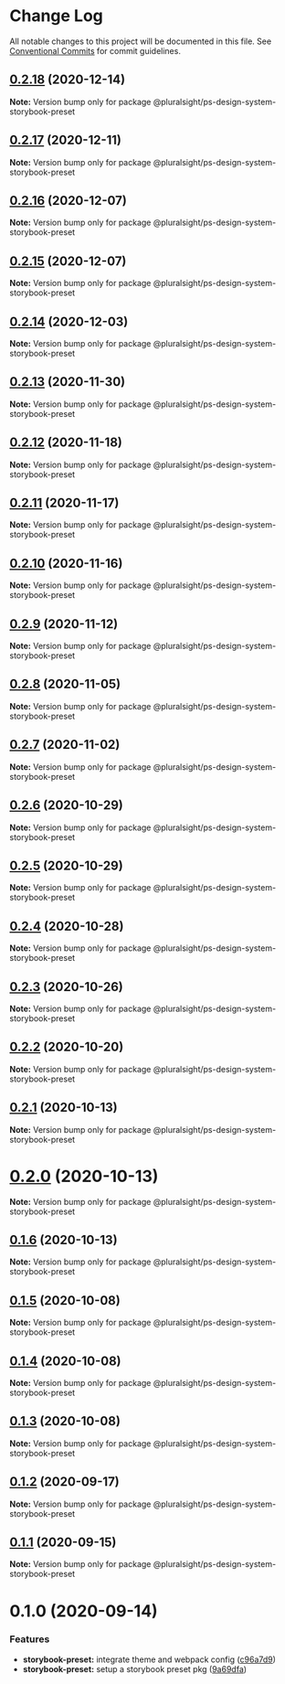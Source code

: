 # Change Log

All notable changes to this project will be documented in this file.
See [Conventional Commits](https://conventionalcommits.org) for commit guidelines.

## [0.2.18](https://github.com/pluralsight/design-system/compare/@pluralsight/ps-design-system-storybook-preset@0.2.17...@pluralsight/ps-design-system-storybook-preset@0.2.18) (2020-12-14)

**Note:** Version bump only for package @pluralsight/ps-design-system-storybook-preset





## [0.2.17](https://github.com/pluralsight/design-system/compare/@pluralsight/ps-design-system-storybook-preset@0.2.16...@pluralsight/ps-design-system-storybook-preset@0.2.17) (2020-12-11)

**Note:** Version bump only for package @pluralsight/ps-design-system-storybook-preset





## [0.2.16](https://github.com/pluralsight/design-system/compare/@pluralsight/ps-design-system-storybook-preset@0.2.15...@pluralsight/ps-design-system-storybook-preset@0.2.16) (2020-12-07)

**Note:** Version bump only for package @pluralsight/ps-design-system-storybook-preset





## [0.2.15](https://github.com/pluralsight/design-system/compare/@pluralsight/ps-design-system-storybook-preset@0.2.14...@pluralsight/ps-design-system-storybook-preset@0.2.15) (2020-12-07)

**Note:** Version bump only for package @pluralsight/ps-design-system-storybook-preset





## [0.2.14](https://github.com/pluralsight/design-system/compare/@pluralsight/ps-design-system-storybook-preset@0.2.13...@pluralsight/ps-design-system-storybook-preset@0.2.14) (2020-12-03)

**Note:** Version bump only for package @pluralsight/ps-design-system-storybook-preset





## [0.2.13](https://github.com/pluralsight/design-system/compare/@pluralsight/ps-design-system-storybook-preset@0.2.12...@pluralsight/ps-design-system-storybook-preset@0.2.13) (2020-11-30)

**Note:** Version bump only for package @pluralsight/ps-design-system-storybook-preset





## [0.2.12](https://github.com/pluralsight/design-system/compare/@pluralsight/ps-design-system-storybook-preset@0.2.11...@pluralsight/ps-design-system-storybook-preset@0.2.12) (2020-11-18)

**Note:** Version bump only for package @pluralsight/ps-design-system-storybook-preset





## [0.2.11](https://github.com/pluralsight/design-system/compare/@pluralsight/ps-design-system-storybook-preset@0.2.10...@pluralsight/ps-design-system-storybook-preset@0.2.11) (2020-11-17)

**Note:** Version bump only for package @pluralsight/ps-design-system-storybook-preset





## [0.2.10](https://github.com/pluralsight/design-system/compare/@pluralsight/ps-design-system-storybook-preset@0.2.9...@pluralsight/ps-design-system-storybook-preset@0.2.10) (2020-11-16)

**Note:** Version bump only for package @pluralsight/ps-design-system-storybook-preset





## [0.2.9](https://github.com/pluralsight/design-system/compare/@pluralsight/ps-design-system-storybook-preset@0.2.8...@pluralsight/ps-design-system-storybook-preset@0.2.9) (2020-11-12)

**Note:** Version bump only for package @pluralsight/ps-design-system-storybook-preset





## [0.2.8](https://github.com/pluralsight/design-system/compare/@pluralsight/ps-design-system-storybook-preset@0.2.7...@pluralsight/ps-design-system-storybook-preset@0.2.8) (2020-11-05)

**Note:** Version bump only for package @pluralsight/ps-design-system-storybook-preset





## [0.2.7](https://github.com/pluralsight/design-system/compare/@pluralsight/ps-design-system-storybook-preset@0.2.6...@pluralsight/ps-design-system-storybook-preset@0.2.7) (2020-11-02)

**Note:** Version bump only for package @pluralsight/ps-design-system-storybook-preset





## [0.2.6](https://github.com/pluralsight/design-system/compare/@pluralsight/ps-design-system-storybook-preset@0.2.5...@pluralsight/ps-design-system-storybook-preset@0.2.6) (2020-10-29)

**Note:** Version bump only for package @pluralsight/ps-design-system-storybook-preset





## [0.2.5](https://github.com/pluralsight/design-system/compare/@pluralsight/ps-design-system-storybook-preset@0.2.4...@pluralsight/ps-design-system-storybook-preset@0.2.5) (2020-10-29)

**Note:** Version bump only for package @pluralsight/ps-design-system-storybook-preset





## [0.2.4](https://github.com/pluralsight/design-system/compare/@pluralsight/ps-design-system-storybook-preset@0.2.3...@pluralsight/ps-design-system-storybook-preset@0.2.4) (2020-10-28)

**Note:** Version bump only for package @pluralsight/ps-design-system-storybook-preset





## [0.2.3](https://github.com/pluralsight/design-system/compare/@pluralsight/ps-design-system-storybook-preset@0.2.2...@pluralsight/ps-design-system-storybook-preset@0.2.3) (2020-10-26)

**Note:** Version bump only for package @pluralsight/ps-design-system-storybook-preset





## [0.2.2](https://github.com/pluralsight/design-system/compare/@pluralsight/ps-design-system-storybook-preset@0.2.1...@pluralsight/ps-design-system-storybook-preset@0.2.2) (2020-10-20)

**Note:** Version bump only for package @pluralsight/ps-design-system-storybook-preset





## [0.2.1](https://github.com/pluralsight/design-system/compare/@pluralsight/ps-design-system-storybook-preset@0.2.0...@pluralsight/ps-design-system-storybook-preset@0.2.1) (2020-10-13)

**Note:** Version bump only for package @pluralsight/ps-design-system-storybook-preset





# [0.2.0](https://github.com/pluralsight/design-system/compare/@pluralsight/ps-design-system-storybook-preset@0.1.6...@pluralsight/ps-design-system-storybook-preset@0.2.0) (2020-10-13)

**Note:** Version bump only for package @pluralsight/ps-design-system-storybook-preset





## [0.1.6](https://github.com/pluralsight/design-system/compare/@pluralsight/ps-design-system-storybook-preset@0.1.5...@pluralsight/ps-design-system-storybook-preset@0.1.6) (2020-10-13)

**Note:** Version bump only for package @pluralsight/ps-design-system-storybook-preset





## [0.1.5](https://github.com/pluralsight/design-system/compare/@pluralsight/ps-design-system-storybook-preset@0.1.4...@pluralsight/ps-design-system-storybook-preset@0.1.5) (2020-10-08)

**Note:** Version bump only for package @pluralsight/ps-design-system-storybook-preset





## [0.1.4](https://github.com/pluralsight/design-system/compare/@pluralsight/ps-design-system-storybook-preset@0.1.3...@pluralsight/ps-design-system-storybook-preset@0.1.4) (2020-10-08)

**Note:** Version bump only for package @pluralsight/ps-design-system-storybook-preset





## [0.1.3](https://github.com/pluralsight/design-system/compare/@pluralsight/ps-design-system-storybook-preset@0.1.2...@pluralsight/ps-design-system-storybook-preset@0.1.3) (2020-10-08)

**Note:** Version bump only for package @pluralsight/ps-design-system-storybook-preset





## [0.1.2](https://github.com/pluralsight/design-system/compare/@pluralsight/ps-design-system-storybook-preset@0.1.1...@pluralsight/ps-design-system-storybook-preset@0.1.2) (2020-09-17)

**Note:** Version bump only for package @pluralsight/ps-design-system-storybook-preset





## [0.1.1](https://github.com/pluralsight/design-system/compare/@pluralsight/ps-design-system-storybook-preset@0.1.0...@pluralsight/ps-design-system-storybook-preset@0.1.1) (2020-09-15)

**Note:** Version bump only for package @pluralsight/ps-design-system-storybook-preset





# 0.1.0 (2020-09-14)


### Features

* **storybook-preset:** integrate theme and webpack config ([c96a7d9](https://github.com/pluralsight/design-system/commit/c96a7d9419639be1ed14df759efd32a93a68f074))
* **storybook-preset:** setup a storybook preset pkg ([9a69dfa](https://github.com/pluralsight/design-system/commit/9a69dfaacfd40cd27de2379539e75bd98772821d))
